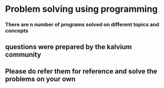 # Problem solving using programming

### There are n number of programs solved on different topics and concepts
## questions were prepared by the kalvium community 

## Please do refer them for reference and solve the problems on your own